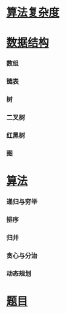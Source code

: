 # [算法复杂度](https://github.com/chaofengliu/LovingTheCode/blob/main/%E6%95%B0%E6%8D%AE%E7%BB%93%E6%9E%84%E4%B8%8E%E7%AE%97%E6%B3%95/%E7%AE%97%E6%B3%95/%E7%AE%97%E6%B3%95%E5%A4%8D%E6%9D%82%E5%BA%A6.md)

# [数据结构](https://github.com/chaofengliu/LovingTheCode/tree/main/%E6%95%B0%E6%8D%AE%E7%BB%93%E6%9E%84%E4%B8%8E%E7%AE%97%E6%B3%95/%E6%95%B0%E6%8D%AE%E7%BB%93%E6%9E%84)

### 数组
### 链表
### 树
### 二叉树
### 红黑树
### 图


# [算法](https://github.com/chaofengliu/LovingTheCode/tree/main/%E6%95%B0%E6%8D%AE%E7%BB%93%E6%9E%84%E4%B8%8E%E7%AE%97%E6%B3%95/%E7%AE%97%E6%B3%95)

### 递归与穷举
### 排序
### 归并
### 贪心与分治
### 动态规划

# [题目](https://github.com/chaofengliu/LovingTheCode/tree/main/%E6%95%B0%E6%8D%AE%E7%BB%93%E6%9E%84%E4%B8%8E%E7%AE%97%E6%B3%95/LeetCode%E9%A2%98%E7%9B%AE)